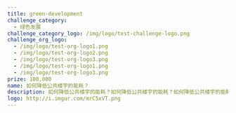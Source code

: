 ```yaml
---
title: green-development
challenge_category: 
  - 绿色发展
challenge_category_logo: /img/logo/test-challenge-logo.png
challenge_org_logo: 
  - /img/logo/test-org-logo1.png
  - /img/logo/test-org-logo2.png
  - /img/logo/test-org-logo3.png
  - /img/logo/test-org-logo1.png
  - /img/logo/test-org-logo3.png
prize: 100,000
name: 如何降低公共楼宇的能耗？
description: 如何降低公共楼宇的能耗？如何降低公共楼宇的能耗？如何降低公共楼宇的能耗？如何降低公共楼宇的能耗？
logo: http://i.imgur.com/mrC5xVT.png
---
```

